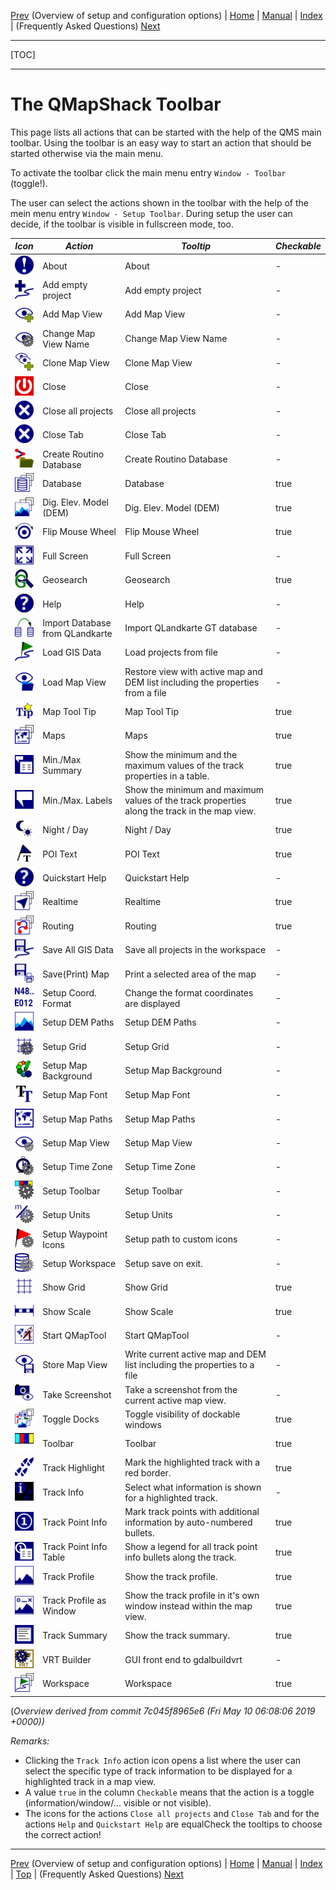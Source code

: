 [Prev](AdvSetup) (Overview of setup and configuration options) | [Home](Home) | [Manual](DocMain) | [Index](AxAdvIndex) | (Frequently Asked Questions) [Next](DocFaq)
- - -
[TOC]
- - -

# The QMapShack Toolbar

This page lists all actions that can be started with the help of the QMS main toolbar. Using the toolbar is an easy way to start an action that should be started otherwise via the main menu.


To activate the toolbar click the main menu entry `Window - Toolbar` (toggle!).

The user can select the actions shown in the toolbar with the help of the mein menu entry `Window - Setup Toolbar`. During setup the user can decide, if the toolbar is visible in fullscreen mode, too.





*Icon*|*Action*|*Tooltip*|*Checkable*|
----|----|----|----|
 ![About](images/DocIcons/Info.png) | About | About | - |  
 ![Add empty project](images/DocIcons/AddProject.png) | Add empty project | Add empty project | - |  
 ![Add Map View](images/DocIcons/AddMapWorkspace.png) | Add Map View | Add Map View | - |  
 ![Change Map View Name](images/DocIcons/EditView.png) | Change Map View Name | Change Map View Name | - |  
 ![Clone Map View](images/DocIcons/CloneMapWorkspace.png) | Clone Map View | Clone Map View | - |  
 ![Close](images/DocIcons/Off.png) | Close | Close | - |  
 ![Close all projects](images/DocIcons/Close.png) | Close all projects | Close all projects | - |  
 ![Close Tab](images/DocIcons/Close.png) | Close Tab | Close Tab | - |  
 ![Create Routino Database](images/DocIcons/RouteSetup.png) | Create Routino Database | Create Routino Database | - |  
 ![Database](images/DocIcons/ToggleDatabase.png) | Database | Database | true |  
 ![Dig. Elev. Model (DEM)](images/DocIcons/ToggleDem.png) | Dig. Elev. Model (DEM) | Dig. Elev. Model (DEM) | true |  
 ![Flip Mouse Wheel](images/DocIcons/MouseWheel.png) | Flip Mouse Wheel | Flip Mouse Wheel | true |  
 ![Full Screen](images/DocIcons/FullScreen.png) | Full Screen | Full Screen | - |  
 ![Geosearch](images/DocIcons/SearchGoogle.png) | Geosearch | Geosearch | true |  
 ![Help](images/DocIcons/Help.png) | Help | Help | - |  
 ![Import Database from QLandkarte](images/DocIcons/DatabaseConvert.png) | Import Database from QLandkarte | Import QLandkarte GT database | - |  
 ![Load GIS Data](images/DocIcons/LoadGIS.png) | Load GIS Data | Load projects from file | - |  
 ![Load Map View](images/DocIcons/LoadView.png) | Load Map View | Restore view with active map and DEM list including the properties from a file | - |  
 ![Map Tool Tip](images/DocIcons/ToolTip.png) | Map Tool Tip | Map Tool Tip | true |  
 ![Maps](images/DocIcons/ToggleMaps.png) | Maps | Maps | true |  
 ![Min./Max Summary](images/DocIcons/LabelInfo.png) | Min./Max Summary | Show the minimum and the maximum values of the track properties in a table. | true |  
 ![Min./Max. Labels](images/DocIcons/Label.png) | Min./Max. Labels | Show the minimum and maximum values of the track properties along the track in the map view. | true |  
 ![Night / Day](images/DocIcons/NightDay.png) | Night / Day | Night / Day | true |  
 ![POI Text](images/DocIcons/POIText.png) | POI Text | POI Text | true |  
 ![Quickstart Help](images/DocIcons/Help.png) | Quickstart Help | Quickstart Help | - |  
 ![Realtime](images/DocIcons/ToggleRealTime.png) | Realtime | Realtime | true |  
 ![Routing](images/DocIcons/ToggleRouter.png) | Routing | Routing | true |  
 ![Save All GIS Data](images/DocIcons/SaveAllGIS.png) | Save All GIS Data | Save all projects in the workspace | - |  
 ![Save(Print) Map](images/DocIcons/PrintSave.png) | Save(Print) Map | Print a selected area of the map | - |  
 ![Setup Coord. Format](images/DocIcons/SetupCoordFormat.png) | Setup Coord. Format | Change the format coordinates are displayed | - |  
 ![Setup DEM Paths](images/DocIcons/FolderDEM.png) | Setup DEM Paths | Setup DEM Paths | - |  
 ![Setup Grid](images/DocIcons/GridSetup.png) | Setup Grid | Setup Grid | - |  
 ![Setup Map Background](images/DocIcons/SelectColor.png) | Setup Map Background | Setup Map Background | - |  
 ![Setup Map Font](images/DocIcons/Font.png) | Setup Map Font | Setup Map Font | - |  
 ![Setup Map Paths](images/DocIcons/FolderMap.png) | Setup Map Paths | Setup Map Paths | - |  
 ![Setup Map View](images/DocIcons/SetupMapWorkspace.png) | Setup Map View | Setup Map View | - |  
 ![Setup Time Zone](images/DocIcons/TimeZoneSetup.png) | Setup Time Zone | Setup Time Zone | - |  
 ![Setup Toolbar](images/DocIcons/ToolBarSetup.png) | Setup Toolbar | Setup Toolbar | - |  
 ![Setup Units](images/DocIcons/UnitSetup.png) | Setup Units | Setup Units | - |  
 ![Setup Waypoint Icons](images/DocIcons/SetupWptSym.png) | Setup Waypoint Icons | Setup path to custom icons | - |  
 ![Setup Workspace](images/DocIcons/DatabaseSetup.png) | Setup Workspace | Setup save on exit. | - |  
 ![Show Grid](images/DocIcons/Grid.png) | Show Grid | Show Grid | true |  
 ![Show Scale](images/DocIcons/Scale.png) | Show Scale | Show Scale | true |  
 ![Start QMapTool](images/DocIcons/QMapTool.png) | Start QMapTool | Start QMapTool | - |  
 ![Store Map View](images/DocIcons/SaveView.png) | Store Map View | Write current active map and DEM list including the properties to a file | - |  
 ![Take Screenshot](images/DocIcons/Screenshot.png) | Take Screenshot | Take a screenshot from the current active map view. | - |  
 ![Toggle Docks](images/DocIcons/ToggleDocks.png) | Toggle Docks | Toggle visibility of dockable windows | true |  
 ![Toolbar](images/DocIcons/ToolBar.png) | Toolbar | Toolbar | true |  
 ![Track Highlight](images/DocIcons/Track.png) | Track Highlight | Mark the highlighted track with a red border. | true |  
 ![Track Info](images/DocIcons/TrackInfo.png) | Track Info | Select what information is shown for a highlighted track. | - |  
 ![Track Point Info](images/DocIcons/PointInfo.png) | Track Point Info | Mark track points with additional information by auto-numbered bullets. | true |  
 ![Track Point Info Table](images/DocIcons/PointInfoTable.png) | Track Point Info Table | Show a legend for all track point info bullets along the track. | true |  
 ![Track Profile](images/DocIcons/Profile.png) | Track Profile | Show the track profile. | true |  
 ![Track Profile as Window](images/DocIcons/ProfileToWindow.png) | Track Profile as Window | Show the track profile in it's own window instead within the map view. | true |  
 ![Track Summary](images/DocIcons/Summary.png) | Track Summary | Show the track summary. | true |  
 ![VRT Builder](images/DocIcons/VrtBuilder.png) | VRT Builder | GUI front end to gdalbuildvrt | - |  
 ![Workspace](images/DocIcons/ToggleGis.png) | Workspace | Workspace | true |  



(_Overview derived from commit 7c045f8965e6 (Fri May 10 06:08:06 2019 +0000))_ 

_Remarks:_

* Clicking the `Track Info` action icon opens a list where the user can select the specific type of track information to be displayed for a highlighted track in a map view.
* A value `true` in the column `Checkable` means that the action is a toggle (information/window/... visible or not visible).
* The icons for the actions `Close all projects` and `Close Tab` and for the actions `Help` and `Quickstart Help` are equalCheck the tooltips to choose the correct action!

- - -
[Prev](AdvSetup) (Overview of setup and configuration options) | [Home](Home) | [Manual](DocMain) | [Index](AxAdvIndex) | [Top](#) | (Frequently Asked Questions) [Next](DocFaq)
